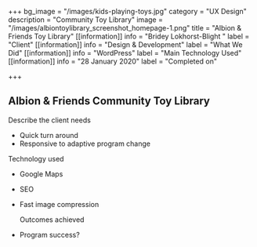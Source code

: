 +++
bg_image = "/images/kids-playing-toys.jpg"
category = "UX Design"
description = "Community Toy Library"
image = "/images/albiontoylibrary_screenshot_homepage-1.png"
title = "Albion & Friends Toy Library"
[[information]]
info = "Bridey Lokhorst-Blight "
label = "Client"
[[information]]
info = "Design & Development"
label = "What We Did"
[[information]]
info = "WordPress"
label = "Main Technology Used"
[[information]]
info = "28 January 2020"
label = "Completed on"

+++
## Albion & Friends Community Toy Library

Describe the client needs

* Quick turn around
* Responsive to adaptive program change

Technology used

* Google Maps 
* SEO
* Fast image compression

  Outcomes achieved
* Program success?